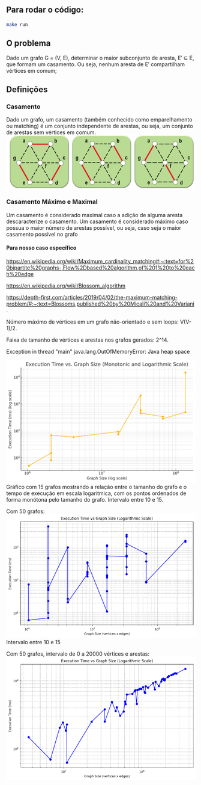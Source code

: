 ## Para rodar o código:
```bash
make run
```

## O problema

Dado um grafo G = (V, E), determinar o maior subconjunto de aresta, E′ ⊆ E,
que formam um casamento. Ou seja, nenhum aresta de E′
compartilham vértices
em comum;

## Definições

### Casamento
Dado um grafo, um casamento (também conhecido como emparelhamento ou
matching) é um conjunto independente de arestas, ou seja, um conjunto de
arestas sem vértices em comum.
![alt text](image.png)

### Casamento Máximo e Maximal
Um casamento é considerado maximal caso a adição de alguma aresta
descaracterize o casamento.
Um casamento é considerado máximo caso possua o maior número de arestas
possível, ou seja, caso seja o maior casamento possível no grafo


#### Para nosso caso específico
https://en.wikipedia.org/wiki/Maximum_cardinality_matching#:~:text=for%20bipartite%20graphs-,Flow%2Dbased%20algorithm,of%201%20to%20each%20edge

https://en.wikipedia.org/wiki/Blossom_algorithm

https://depth-first.com/articles/2019/04/02/the-maximum-matching-problem/#:~:text=Blossoms,published%20by%20Micali%20and%20Variani.

Número máximo de vértices em um grafo não-orientado e sem loops: V(V-1)/2.

Faixa de tamanho de vértices e arestas nos grafos gerados: 2^14.

Exception in thread "main" java.lang.OutOfMemoryError: Java heap space

![alt text](grafico.png)
Gráfico com 15 grafos mostrando a relação entre o tamanho do grafo e o tempo de execução em escala logarítmica, com os pontos ordenados de forma monótona pelo tamanho do grafo. Intervalo entre 10 e 15.

Com 50 grafos:<br>
![alt text](image-1.png)
<br>Intervalo entre 10 e 15

Com 50 grafos, intervalo de 0 a 20000 vértices e arestas:
![alt text](image-2.png)
